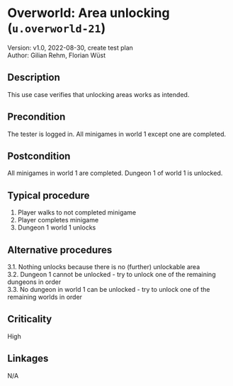 # Overworld: Area unlocking (`u.overworld-21`)

Version: v1.0, 2022-08-30, create test plan \
Author: Gilian Rehm, Florian Wüst

## Description

This use case verifies that unlocking areas works as intended.  

## Precondition

The tester is logged in.
All minigames in world 1 except one are completed.

## Postcondition

All minigames in world 1 are completed.
Dungeon 1 of world 1 is unlocked.

## Typical procedure

1. Player walks to not completed minigame
1. Player completes minigame
1. Dungeon 1 world 1 unlocks

## Alternative procedures

3.1. Nothing unlocks because there is no (further) unlockable area \
3.2. Dungeon 1 cannot be unlocked - try to unlock one of the remaining dungeons in order \
3.3. No dungeon in world 1 can be unlocked - try to unlock one of the remaining worlds in order

## Criticality

High

## Linkages

N/A
